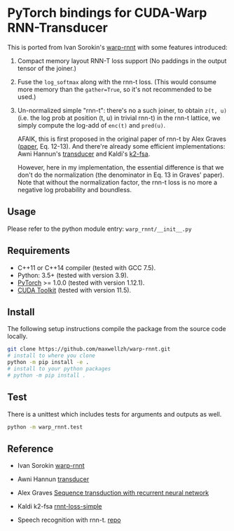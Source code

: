 
# PyTorch bindings for CUDA-Warp RNN-Transducer

This is ported from Ivan Sorokin's [warp-rnnt](https://github.com/1ytic/warp-rnnt) with some features introduced:

1. Compact memory layout RNN-T loss support (No paddings in the output tensor of the joiner.)
2. Fuse the `log_softmax` along with the rnn-t loss. (This would consume more memory than the `gather=True`, so it's not recommended to be used.)
3. Un-normalized simple "rnn-t": there's no a such joiner, to obtain `z(t, u)` (i.e. the log prob at position (t, u) in trivial rnn-t) in the rnn-t lattice, we simply compute the log-add of `enc(t)` and `pred(u)`.

    AFAIK, this is first proposed in the original paper of rnn-t by Alex Graves ([paper](https://arxiv.org/pdf/1211.3711.pdf), Eq. 12-13). And there're already some efficient implementations: Awni Hannun's [transducer](https://github.com/awni/transducer) and Kaldi's [k2-fsa](https://k2-fsa.github.io/k2/python_api/api.html#rnnt-loss-simple).
    
    However, here in my implementation, the essential difference is that we don't do the normalization (the denominator in Eq. 13 in Graves' paper). Note that without the normalization factor, the rnn-t loss is no more a negative log probability and boundless.

## Usage

Please refer to the python module entry: `warp_rnnt/__init__.py`

## Requirements

- C++11 or C++14 compiler (tested with GCC 7.5).
- Python: 3.5+ (tested with version 3.9).
- [PyTorch](http://pytorch.org/) >= 1.0.0 (tested with version 1.12.1).
- [CUDA Toolkit](https://developer.nvidia.com/cuda-zone) (tested with version 11.5).



## Install

The following setup instructions compile the package from the source code locally.

```bash
git clone https://github.com/maxwellzh/warp-rnnt.git
# install to where you clone
python -m pip install -e .
# install to your python packages
# python -m pip install .
```

## Test
There is a unittest which includes tests for arguments and outputs as well.

```bash
python -m warp_rnnt.test
```


## Reference

- Ivan Sorokin [warp-rnnt](https://github.com/1ytic/warp-rnnt)

- Awni Hannun [transducer](https://github.com/awni/transducer)

- Alex Graves [Sequence transduction with recurrent neural network](https://arxiv.org/pdf/1211.3711.pdf)

- Kaldi k2-fsa [rnnt-loss-simple](https://k2-fsa.github.io/k2/python_api/api.html#rnnt-loss-simple)

- Speech recognition with rnn-t. [repo](https://github.com/maxwellzh/Transducer-dev)